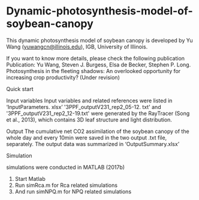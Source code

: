 # Dynamic-photosynthesis-model-of-soybean-canopy

This dynamic photosynthesis model of soybean canopy is developed by 
Yu Wang (yuwangcn@illinois.edu), IGB, University of Illinois. 

If you want to know more details, please check the following publication
Publication: Yu Wang, Steven J. Burgess, Elsa de Becker, Stephen P. Long. Photosynthesis in the fleeting shadows: An overlooked opportunity for increasing crop productivity?  (Under revision)

Quick start

Input variables
Input variables and related references were listed in ‘InputParameters. xlsx’
'3PPF_outputV231_rep2_05-12. txt' and '3PPF_outputV231_rep2_12-19.txt' were generated by the RayTracer (Song et al., 2013), which contains 3D leaf structure and light distribution. 

Output
The cumulative net CO2 assimilation of the soybean canopy of the whole day and every 10min were saved in the two output .txt file, separately. 
The output data was summarized in ‘OutputSummary.xlsx’ 

Simulation

simulations were conducted in MATLAB (2017b)
1.	Start Matlab
2.	Run simRca.m for Rca related simulations
3.	And run simNPQ.m for NPQ related simulations
